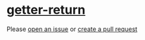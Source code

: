 [getter-return](https://eslint.org/docs/rules/getter-return)
============================================================
Please [open an issue](https://github.com/professional-js/eslint-config/issues/new)
or [create a pull request](https://github.com/professional-js/eslint-config/edit/main/src/rules-configurations/eslint/getter-return.md)
